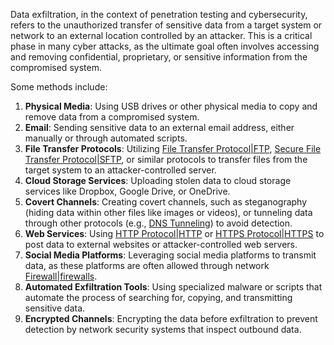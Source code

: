 Data exfiltration, in the context of penetration testing and cybersecurity, refers to the unauthorized transfer of sensitive data from a target system or network to an external location controlled by an attacker. This is a critical phase in many cyber attacks, as the ultimate goal often involves accessing and removing confidential, proprietary, or sensitive information from the compromised system.

Some methods include:

1. **Physical Media**: Using USB drives or other physical media to copy and remove data from a compromised system.
2. **Email**: Sending sensitive data to an external email address, either manually or through automated scripts.
3. **File Transfer Protocols**: Utilizing [File Transfer Protocol|FTP](), [Secure File Transfer Protocol|SFTP](), or similar protocols to transfer files from the target system to an attacker-controlled server.
4. **Cloud Storage Services**: Uploading stolen data to cloud storage services like Dropbox, Google Drive, or OneDrive.
5. **Covert Channels**: Creating covert channels, such as steganography (hiding data within other files like images or videos), or tunneling data through other protocols (e.g., [DNS Tunneling]()) to avoid detection.
6. **Web Services**: Using [HTTP Protocol|HTTP]() or [HTTPS Protocol|HTTPS]() to post data to external websites or attacker-controlled web servers.
7. **Social Media Platforms**: Leveraging social media platforms to transmit data, as these platforms are often allowed through network [Firewall|firewalls]().
8. **Automated Exfiltration Tools**: Using specialized malware or scripts that automate the process of searching for, copying, and transmitting sensitive data.
9. **Encrypted Channels**: Encrypting the data before exfiltration to prevent detection by network security systems that inspect outbound data.

